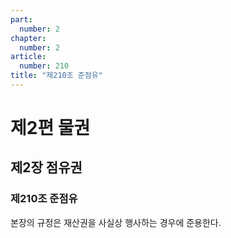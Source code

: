 ```yaml
---
part:
  number: 2
chapter:
  number: 2
article:
  number: 210
title: "제210조 준점유"
---
```


# 제2편 물권

## 제2장 점유권

### 제210조 준점유

본장의 규정은 재산권을 사실상 행사하는 경우에 준용한다.
